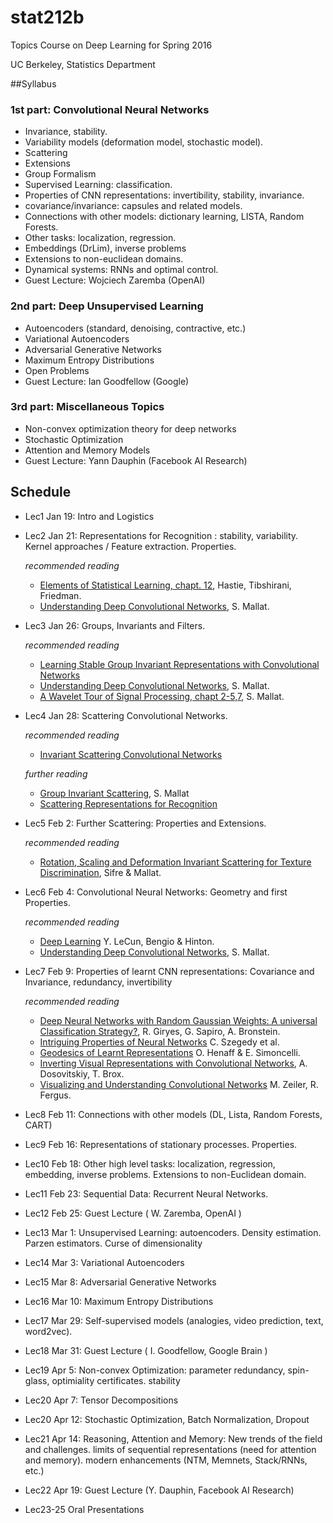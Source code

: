 # stat212b
Topics Course on Deep Learning for Spring 2016

UC Berkeley, Statistics Department

##Syllabus

### 1st part: Convolutional Neural Networks
  - Invariance, stability.
  - Variability models (deformation model, stochastic model). 
  - Scattering
  - Extensions 
  - Group Formalism 
  - Supervised Learning: classification. 
  - Properties of CNN representations: invertibility, stability, invariance. 
  - covariance/invariance: capsules and related models.
  - Connections with other models: dictionary learning, LISTA, Random Forests.
  - Other tasks: localization, regression. 
  - Embeddings (DrLim), inverse problems 
  - Extensions to non-euclidean domains.
  - Dynamical systems: RNNs and optimal control. 
  - Guest Lecture: Wojciech Zaremba (OpenAI)
  
### 2nd part: Deep Unsupervised Learning
 - Autoencoders (standard, denoising, contractive, etc.)
 - Variational Autoencoders
 - Adversarial Generative Networks
 - Maximum Entropy Distributions
 - Open Problems
 - Guest Lecture: Ian Goodfellow (Google)

### 3rd part: Miscellaneous Topics
- Non-convex optimization theory for deep networks 
- Stochastic Optimization
- Attention and Memory Models
- Guest Lecture: Yann Dauphin (Facebook AI Research)
  


## Schedule

- Lec1 Jan 19: Intro and Logistics

- Lec2 Jan 21: Representations for Recognition : stability, variability. 
 Kernel approaches / Feature extraction. Properties. 

  *recommended reading*
  - [Elements of Statistical Learning, chapt. 12](http://statweb.stanford.edu/~tibs/ElemStatLearn/), Hastie, Tibshirani, Friedman.
  - [Understanding Deep Convolutional Networks](http://arxiv.org/pdf/1601.04920.pdf), S. Mallat.
 
- Lec3 Jan 26: Groups, Invariants and Filters.

  *recommended reading*
  - [Learning Stable Group Invariant Representations with Convolutional Networks](http://cims.nyu.edu/~bruna/Misc/iclr_group2.pdf)
  - [Understanding Deep Convolutional Networks](http://arxiv.org/pdf/1601.04920.pdf), S. Mallat.
  - [A Wavelet Tour of Signal Processing, chapt 2-5,7](https://www.ceremade.dauphine.fr/~peyre/wavelet-tour/), S. Mallat.

- Lec4 Jan 28: Scattering Convolutional Networks.

  *recommended reading*
  - [Invariant Scattering Convolutional Networks](http://arxiv.org/pdf/1203.1513v2.pdf)
 
   *further reading*
  - [Group Invariant Scattering](http://arxiv.org/abs/1101.2286), S. Mallat
  - [Scattering Representations for Recognition](http://cims.nyu.edu/~bruna/PhD.html)

- Lec5 Feb 2: Further Scattering: Properties and Extensions.

  *recommended reading*
  - [Rotation, Scaling and Deformation Invariant Scattering for Texture Discrimination](http://www.cv-foundation.org/openaccess/content_cvpr_2013/papers/Sifre_Rotation_Scaling_and_2013_CVPR_paper.pdf), Sifre & Mallat.

- Lec6 Feb 4: Convolutional Neural Networks: Geometry and first Properties.

  *recommended reading*
  - [Deep Learning](http://www.nature.com/nature/journal/v521/n7553/full/nature14539.html) Y. LeCun, Bengio & Hinton.
  - [Understanding Deep Convolutional Networks](http://arxiv.org/pdf/1601.04920.pdf), S. Mallat.

- Lec7 Feb 9: Properties of learnt CNN representations: Covariance and Invariance, redundancy, invertibility

  *recommended reading*
  - [Deep Neural Networks with Random Gaussian Weights: A universal Classification Strategy?](http://arxiv.org/abs/1504.08291), R. Giryes, G. Sapiro, A. Bronstein.
  - [Intriguing Properties of Neural Networks](http://arxiv.org/abs/1312.6199) C. Szegedy et al. 
  - [Geodesics of Learnt Representations](http://arxiv.org/abs/1511.06394) O. Henaff & E. Simoncelli.
  - [Inverting Visual Representations with Convolutional Networks](http://arxiv.org/abs/1506.02753), A. Dosovitskiy, T. Brox.
  - [Visualizing and Understanding Convolutional Networks](http://arxiv.org/abs/1311.2901) M. Zeiler, R. Fergus.

- Lec8 Feb 11: Connections with other models (DL, Lista, Random Forests, CART)

- Lec9 Feb 16: Representations of stationary processes. Properties. 

- Lec10 Feb 18: Other high level tasks: localization, regression, embedding, inverse problems. Extensions to non-Euclidean domain.

- Lec11 Feb 23: Sequential Data: Recurrent Neural Networks. 

- Lec12 Feb 25: Guest Lecture ( W. Zaremba, OpenAI ) 

- Lec13 Mar 1: Unsupervised Learning: autoencoders. Density estimation. Parzen estimators. Curse of dimensionality

- Lec14 Mar 3: Variational Autoencoders

- Lec15 Mar 8: Adversarial Generative Networks

- Lec16 Mar 10: Maximum Entropy Distributions

- Lec17 Mar 29: Self-supervised models (analogies, video prediction, text, word2vec). 

- Lec18 Mar 31: Guest Lecture ( I. Goodfellow, Google Brain ) 

- Lec19 Apr 5: Non-convex Optimization: parameter redundancy, spin-glass, optimiality certificates. stability

- Lec20 Apr 7: Tensor Decompositions

- Lec20 Apr 12: Stochastic Optimization, Batch Normalization, Dropout

- Lec21 Apr 14: Reasoning, Attention and Memory: New trends of the field and challenges. 
      limits of sequential representations (need for attention and memory). 
      modern enhancements (NTM, Memnets, Stack/RNNs, etc.)

- Lec22 Apr 19: Guest Lecture (Y. Dauphin, Facebook AI Research)

- Lec23-25 Oral Presentations
